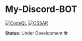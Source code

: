 # My-Discord-BOT

[![CodeQL](https://github.com/itskdhere/My-Discord-BOT/actions/workflows/codeql.yml/badge.svg?branch=main)](https://github.com/itskdhere/My-Discord-BOT/actions/workflows/codeql.yml)
[![OSSAR](https://github.com/itskdhere/My-Discord-BOT/actions/workflows/ossar.yml/badge.svg?branch=main)](https://github.com/itskdhere/My-Discord-BOT/actions/workflows/ossar.yml)

**Status**: Under Development 🛠️
